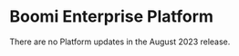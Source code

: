 #  Boomi Enterprise Platform

<head>
  <meta name="guidename" content="Release Notes"/>
  <meta name="context" content="GUID-e2fd31ab-232e-462e-9a20-cc04638f05a7"/>
</head>


There are no Platform updates in the August 2023 release.
